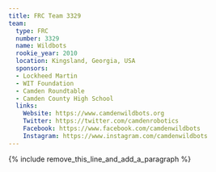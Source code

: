 ```yaml
---
title: FRC Team 3329
team:
  type: FRC
  number: 3329
  name: Wildbots
  rookie_year: 2010
  location: Kingsland, Georgia, USA
  sponsors:
  - Lockheed Martin
  - WIT Foundation
  - Camden Roundtable
  - Camden County High School
  links:
    Website: https://www.camdenwildbots.org
    Twitter: https://twitter.com/camdenrobotics
    Facebook: https://www.facebook.com/camdenwildbots
    Instagram: https://www.instagram.com/camdenwildbots
---
```


{% include remove_this_line_and_add_a_paragraph %}
